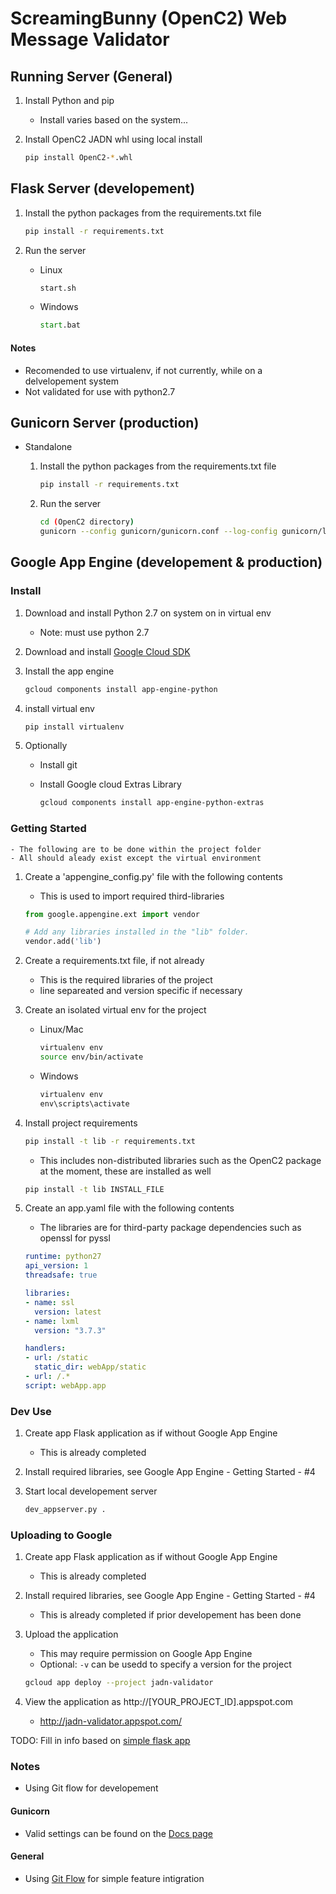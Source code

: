 # ScreamingBunny (OpenC2) Web Message Validator
## Running Server (General)
1. Install Python and pip
	- Install varies based on the system...
2. Install OpenC2 JADN whl using local install

    ```bash
    pip install OpenC2-*.whl
    ```

## Flask Server (developement)
1. Install the python packages from the requirements.txt file
	
	```bash
	pip install -r requirements.txt
   	```
	
2. Run the server
	- Linux
		
		```bash
		start.sh
		```
	
	- Windows
	
		```cmd
		start.bat
		```
	
#### Notes
- Recomended to use virtualenv, if not currently, while on a delvelopement system
- Not validated for use with python2.7

## Gunicorn Server (production)
- Standalone
	1. Install the python packages from the requirements.txt file
	
		```bash
		pip install -r requirements.txt
		```
	
	2. Run the server
	
		```bash
		cd (OpenC2 directory)
		gunicorn --config gunicorn/gunicorn.conf --log-config gunicorn/logging.conf webApp:app
		```

		
## Google App Engine (developement & production)
### Install
1. Download and install Python 2.7 on system on in virtual env
	- Note: must use python 2.7
2. Download and install [Google Cloud SDK](https://cloud.google.com/sdk/docs/)
3. Install the app engine
	
	```bash
	gcloud components install app-engine-python
	```

4. install virtual env

	```bash
	pip install virtualenv
	```

5. Optionally
	- Install git
	- Install Google cloud Extras Library
		
		```bash
		gcloud components install app-engine-python-extras
		```

### Getting Started
	- The following are to be done within the project folder
	- All should aleady exist except the virtual environment

1. Create a 'appengine_config.py' file with the following contents
	- This is used to import required third-libraries
	
	```python
	from google.appengine.ext import vendor

	# Add any libraries installed in the "lib" folder.
	vendor.add('lib')
	```
	
2. Create a requirements.txt file, if not already
	- This is the required libraries of the project
	- line separeated and version specific if necessary

3. Create an isolated virtual env for the project
	- Linux/Mac
		
		```bash
		virtualenv env 
		source env/bin/activate
		```
	- Windows
	
		```cmd
		virtualenv env 
		env\scripts\activate
		```

4. Install project requirements
	
	```bash
	pip install -t lib -r requirements.txt
	```
	
	- This includes non-distributed libraries such as the OpenC2 package at the moment, these are installed as well
	
	```bash
	pip install -t lib INSTALL_FILE
	```
	
5. Create an app.yaml file with the following contents
	- The libraries are for third-party package dependencies such as openssl for pyssl
	
	```yaml
	runtime: python27
	api_version: 1
	threadsafe: true
	
	libraries:
	- name: ssl
	  version: latest
	- name: lxml
	  version: "3.7.3"
	
	handlers:
	- url: /static
	  static_dir: webApp/static
	- url: /.*
  	script: webApp.app
	```
	
### Dev Use
1. Create app Flask application as if without Google App Engine
	- This is already completed

2. Install required libraries, see Google App Engine - Getting Started - #4

3. Start local developement server

	```bash
	dev_appserver.py .
	```

### Uploading to Google
1. Create app Flask application as if without Google App Engine
	- This is already completed

2. Install required libraries, see Google App Engine - Getting Started - #4
	- This is already completed if prior developement has been done

3. Upload the application
	- This may require permission on Google App Engine
	-  Optional: `-v` can be usedd to specify a version for the project
	
	```bash
	gcloud app deploy --project jadn-validator
	```
	
4. View the application as http://[YOUR_PROJECT_ID].appspot.com
	- http://jadn-validator.appspot.com/


TODO: Fill in info based on [simple flask app](https://cloud.google.com/appengine/docs/standard/python/getting-started/python-standard-env)
		
### Notes
- Using Git flow for developement

#### Gunicorn
- Valid settings can be found on the [Docs page](http://docs.gunicorn.org/en/latest/settings.html)

#### General
- Using [Git Flow](https://danielkummer.github.io/git-flow-cheatsheet/) for simple feature intigration
